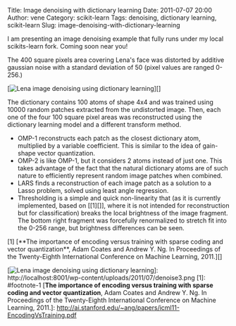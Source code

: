 Title: Image denoising with dictionary learning
Date: 2011-07-07 20:00
Author: vene
Category: scikit-learn
Tags: denoising, dictionary learning, scikit-learn
Slug: image-denoising-with-dictionary-learning

I am presenting an image denoising example that fully runs under my
local scikits-learn fork. Coming soon near you!

The 400 square pixels area covering Lena's face was distorted by
additive gaussian noise with a standard deviation of 50 (pixel values
are ranged 0-256.)

[![Lena image denoising using dictionary learning][]][]

The dictionary contains 100 atoms of shape 4x4 and was trained using
10000 random patches extracted from the undistorted image. Then, each
one of the four 100 square pixel areas was reconstructed using the
dictionary learning model and a different transform method.

-   OMP-1 reconstructs each patch as the closest dictionary atom,
    multiplied by a variable coefficient. This is similar to the idea of
    gain-shape vector quantization.
-   OMP-2 is like OMP-1, but it considers 2 atoms instead of just one.
    This takes advantage of the fact that the natural dictionary atoms
    are of such nature to efficiently represent random image patches
    when combined.
-   LARS finds a reconstruction of each image patch as a solution to a
    Lasso problem, solved using least angle regression.
-   Thresholding is a simple and quick non-linearity that (as it is
    currently implemented, based on [[1][]], where it is not intended
    for reconstruction but for classification) breaks the local
    brightness of the image fragment. The bottom right fragment was
    forcefully renormalized to stretch fit into the 0-256 range, but
    brightness differences can be seen.

<div id="footnote-1">
[1] [**The importance of encoding versus training with sparse coding and
vector quantization**, Adam Coates and Andrew Y. Ng. In Proceedings of
the Twenty-Eighth International Conference on Machine Learning, 2011.][]

</div>

  [Lena image denoising using dictionary learning]: http://localhost:8001/wp-content/uploads/2011/07/denoise3.png
    "Lena denoising"
  [![Lena image denoising using dictionary learning][]]: http://localhost:8001/wp-content/uploads/2011/07/denoise3.png
  [1]: #footnote-1
  [**The importance of encoding versus training with sparse coding and
  vector quantization**, Adam Coates and Andrew Y. Ng. In Proceedings of
  the Twenty-Eighth International Conference on Machine Learning,
  2011.]: http://ai.stanford.edu/~ang/papers/icml11-EncodingVsTraining.pdf

